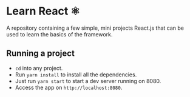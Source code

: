 # Learn React ⚛️
A repository containing a few simple, mini projects React.js that can be used to learn the basics of the framework.

## Running a project
- `cd` into any project.
- Run `yarn install` to install all the dependencies.
- Just run `yarn start` to start a dev server running on 8080.
- Access the app on `http://localhost:8080`.